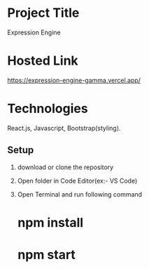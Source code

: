# Project Title

Expression Engine

# Hosted Link

https://expression-engine-gamma.vercel.app/

# Technologies

React.js, Javascript, Bootstrap(styling).

## Setup

1.  download or clone the repository

2.  Open folder in Code Editor(ex:- VS Code)
3.  Open Terminal and run following command
    # npm install
    # npm start
